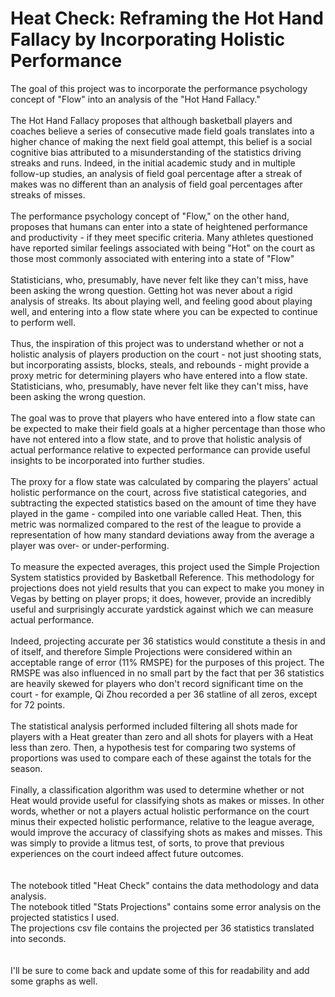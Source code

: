 # Heat Check: Reframing the Hot Hand Fallacy by Incorporating Holistic Performance

The goal of this project was to incorporate the performance psychology concept of "Flow" into an analysis of the "Hot Hand Fallacy."
<br> <br>
The Hot Hand Fallacy proposes that although basketball players and coaches believe a series of consecutive made field goals translates into a higher chance of making the next field goal attempt, this belief is a social cognitive bias attributed to a misunderstanding of the statistics driving streaks and runs. Indeed, in the initial academic study and in multiple follow-up studies, an analysis of field goal percentage after a streak of makes was no different than an analysis of field goal percentages after streaks of misses. 
<br> <br>
The performance psychology concept of "Flow," on the other hand, proposes that humans can enter into a state of heightened performance and productivity - if they meet specific criteria. Many athletes questioned have reported similar feelings associated with being "Hot" on the court as those most commonly associated with entering into a state of "Flow"
<br> <br>
Statisticians, who, presumably, have never felt like they can't miss, have been asking the wrong question. Getting hot was never about a rigid analysis of streaks. Its about playing well, and feeling good about playing well, and entering into a flow state where you can be expected to continue to perform well.
<br> <br>
Thus, the inspiration of this project was to understand whether or not a holistic analysis of players production on the court - not just shooting stats, but incorporating assists, blocks, steals, and rebounds - might provide a proxy metric for determining players who have entered into a flow state. Statisticians, who, presumably, have never felt like they can't miss, have been asking the wrong question. 
<br> <br>
The goal was to prove that players who have entered into a flow state can be expected to make their field goals at a higher percentage than those who have not entered into a flow state, and to prove that holistic analysis of actual performance relative to expected performance can provide useful insights to be incorporated into further studies. 
<br><br>
The proxy for a flow state was calculated by comparing the players' actual holistic performance on the court, across five statistical categories, and subtracting the expected statistics based on the amount of time they have played in the game - compiled into one variable called Heat. Then, this metric was normalized compared to the rest of the league to provide a representation of how many standard deviations away from the average a player was over- or under-performing. 
<br> <br>
To measure the expected averages, this project used the Simple Projection System statistics provided by Basketball Reference. This methodology for projections does not yield results that you can expect to make you money in Vegas by betting on player props; it does, however, provide an incredibly useful and surprisingly accurate yardstick against which we can measure actual performance. 
<br><br>
Indeed, projecting accurate per 36 statistics would constitute a thesis in and of itself, and therefore Simple Projections were considered within an acceptable range of error (11% RMSPE) for the purposes of this project. The RMSPE was also influenced in no small part by the fact that per 36 statistics are heavily skewed for players who don't record significant time on the court - for example, Qi Zhou recorded a per 36 statline of all zeros, except for 72 points.
<br><br>
The statistical analysis performed included filtering all shots made for players with a Heat greater than zero and all shots for players with a Heat less than zero. Then, a hypothesis test for comparing two systems of proportions was used to compare each of these against the totals for the season. 
<br><br>
Finally, a classification algorithm was used to determine whether or not Heat would provide useful for classifying shots as makes or misses. In other words, whether or not a players actual holistic performance on the court minus their expected holistic performance, relative to the league average, would improve the accuracy of classifying shots as makes and misses. This was simply to provide a litmus test, of sorts, to prove that previous experiences on the court indeed affect future outcomes.
<br>
<br>
<br>
The notebook titled "Heat Check" contains the data methodology and data analysis.
<br>
The notebook titled "Stats Projections" contains some error analysis on the projected statistics I used.
<br>
The projections csv file contains the projected per 36 statistics translated into seconds.
<br>
<br><br>
I'll be sure to come back and update some of this for readability and add some graphs as well.


